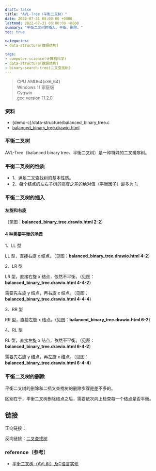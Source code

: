```yaml
---
draft: false
title: "AVL-Tree（平衡二叉树）"
date: 2022-07-31 08:00:00 +0800
lastmod: 2022-07-31 08:00:00 +0800
summary: "平衡二叉树的插入、平衡、删除。"
toc: true

categories:
- data-structure(数据结构)

tags:
- computer-science(计算机科学)
- data-structure(数据结构)
- binary-search-tree(二叉查找树)
---
```


> CPU AMD64(x86_64)<br/>
> Windows 11 家庭版<br/>
> Cygwin<br/>
> gcc version 11.2.0

### 资料

- {demo-c}/data-structure/balanced_binary_tree.c
- <a href="/drawio/computer-science/data-structure/balanced_binary_tree.drawio.html">balanced_binary_tree.drawio.html</a>

### 平衡二叉树

AVL-Tree（balanced binary tree、平衡二叉树）是一种特殊的二叉排序树。

### 平衡二叉树的性质

- 1、满足二叉查找树的基本性质。
- 2、每个结点的左右子树的高度之差的绝对值（平衡因子）最多为 1。

### 平衡二叉树的插入

#### 左旋和右旋

（见图：**balanced_binary_tree.drawio.html 2-2**）

#### 4 种需要平衡的场景

1、LL 型

LL 型，直接右旋 x 结点。（见图：**balanced_binary_tree.drawio.html 4-2**）

2、LR 型

LR 型，直接右旋 x 结点，依然不平衡。（见图：**balanced_binary_tree.drawio.html 4-4-2**）

需要先左旋 y 结点，再右旋 x 结点。（见图：**balanced_binary_tree.drawio.html 4-4-4**）

3、RR 型

RR 型，直接左旋 x 结点。（见图：**balanced_binary_tree.drawio.html 6-2**）

4、RL 型

RL 型，直接左旋 x 结点，依然不平衡。（见图：**balanced_binary_tree.drawio.html 6-4-2**）

需要先右旋 y 结点，再左旋 x 结点。（见图：**balanced_binary_tree.drawio.html 6-4-4**）

### 平衡二叉树的删除

平衡二叉树的删除和二插叉查找树的删除步骤是差不多的。

区别在于，平衡二叉树删除结点之后，需要依次向上检查每一个结点是否平衡。

## 链接

正向链接：

反向链接：[二叉查找树](/post/computer-science/data-structure/二叉查找树)

### reference（参考）

- [平衡二叉树（AVL树）及C语言实现](http://c.biancheng.net/view/3432.html)

